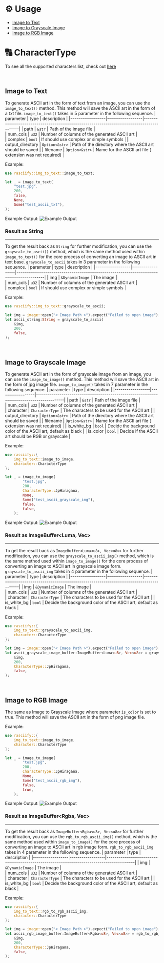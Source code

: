 # ⚙️ Usage
- [Image to Text](#image-to-text)
- [Image to Grayscale Image](#image-to-grayscale-image)
- [Image to RGB Image](#image-to-rgb-image)

# 🔠 CharacterType
To see all the supported characters list, check out [here](character.md)

&nbsp;
## Image to Text
To generate ASCII art in the form of text from an image, you can use the `image_to_text()` method. This method will save the ASCII art in the form of a txt file.
`image_to_text()` takes in 5 parameter in the following sequence.
| parameter        | type             | description                                                                                |
|------------------|------------------|--------------------------------------------------------------------------------------------|
| path             | `&str`           | Path of the image file                                                                     |    
| num_cols         | `u32`            | Number of columns of the generated ASCII art                                               |  
| complex          | `bool`           | If should use complex or simple symbols                                                    |
| output_directory | `Option<&str>`   | Path of the directory where the ASCII art should be saved                                  |
| filename         | `Option<&str>`   | Name for the ASCII art file ( extension was not required)                                  |

Example:
```rust
use rasciify::img_to_text::image_to_text;

let _ = image_to_text(
    "test.jpg",
    200,
    false,
    None,
    Some("test_ascii_txt"),
);
```
Example Output:
![Example Output](https://pub-175bba18844543bca17c4d8b5b49b04c.r2.dev/text-example.png)


### Result as String
---
To get the result back as `String` for further modification, you can use the `grayscale_to_ascii()` method, which is the same method used within `image_to_text()` for the core process of converting an image to ASCII art in text base.
`grayscale_to_ascii` takes in 3 parameter in the following sequence.
| parameter        | type             | description                                                                                |
|------------------|------------------|--------------------------------------------------------------------------------------------|
| img              | `&DynamicImage`  | The image                                                                                  |    
| num_cols         | `u32`            | Number of columns of the generated ASCII art                                               |  
| complex          | `bool`           | If should use complex or simple symbols                                                    |

Example:
```rust
use rasciify::img_to_text::grayscale_to_ascii;

let img = image::open("< Image Path >").expect("Failed to open image");
let ascii_string:String = grayscale_to_ascii(
    &img,
    200,
    false,
);
```

&nbsp;
## Image to Grayscale Image
To generate ASCII art in the form of grayscale image from an image, you can use the `image_to_image()` method. This method will save the ASCII art in the form of jpg image file.
`image_to_image()` takes in 7 parameter in the following sequence.
| parameter        | type             | description                                                                                |
|------------------|------------------|--------------------------------------------------------------------------------------------|
| path             | `&str`           | Path of the image file                                                                     |    
| num_cols         | `u32`            | Number of columns of the generated ASCII art                                               |  
| character        | `CharacterType`  | The characters to be used for the ASCII art                                                |
| output_directory | `Option<&str>`   | Path of the directory where the ASCII art should be saved                                  |
| filename         | `Option<&str>`   | Name for the ASCII art file ( extension was not required)                                  |
| is_white_bg      | `bool`           | Decide the background color of the ASCII art, default as black                             |
| is_color         | `bool`           | Decide if the ASCII art should be RGB or grayscale                                         |

Example:
```rust
use rasciify::{
    img_to_text::image_to_image,
    character::CharacterType
};

let _ = image_to_image(
        "test.jpg",
        200,
        CharacterType::JpHiragana,
        None,
        Some("test_ascii_grayscale_img"),
        false,
        false,
    );
```
Example Output:
![Example Output](https://pub-175bba18844543bca17c4d8b5b49b04c.r2.dev/test_ascii_grayscale_img.jpg)


### Result as ImageBuffer<Luma<u8>, Vec<u8>>
---
To get the result back as `ImageBuffer<Luma<u8>, Vec<u8>>` for further modification, you can use the `grayscale_to_ascii_img()` method, which is the same method used within `image_to_image()` for the core process of converting an image to ASCII art in grayscale image form.
`grayscale_to_ascii_img` takes in 4 parameter in the following sequence.
| parameter        | type             | description                                                                                |
|------------------|------------------|--------------------------------------------------------------------------------------------|
| img              | `&DynamicImage`  | The image                                                                                  |    
| num_cols         | `u32`            | Number of columns of the generated ASCII art                                               |  
| character        | `CharacterType`  | The characters to be used for the ASCII art                                                |
| is_white_bg      | `bool`           | Decide the background color of the ASCII art, default as black                             |

Example:
```rust
use rasciify::{
    img_to_text::grayscale_to_ascii_img,
    character::CharacterType
};

let img = image::open("< Image Path >").expect("Failed to open image");
let ascii_grayscale_image_buffer:ImageBuffer<Luma<u8>, Vec<u8>> = grayscale_to_ascii(
    &img,
    200,
    CharacterType::JpHiragana,
    false,
);
```

&nbsp;
## Image to RGB Image
The same as [Image to Grayscale Image](#image-to-grayscale-image) where parameter `is_color` is set to true. This method will save the ASCII art in the form of png image file.

Example:
```rust
use rasciify::{
    img_to_text::image_to_image,
    character::CharacterType
};

let _ = image_to_image(
        "test.jpg",
        200,
        CharacterType::JpHiragana,
        None,
        Some("test_ascii_rgb_img"),
        false,
        true,
    );
```
Example Output:
![Example Output](https://pub-175bba18844543bca17c4d8b5b49b04c.r2.dev/test_ascii_rgb_img.jpeg)


### Result as ImageBuffer<Rgba<u8>, Vec<u8>>
---
To get the result back as `ImageBuffer<Rgba<u8>, Vec<u8>>` for further modification, you can use the `rgb_to_rgb_ascii_img()` method, which is the same method used within `image_to_image()` for the core process of converting an image to ASCII art in rgb image form.
`rgb_to_rgb_ascii_img` takes in 4 parameter in the following sequence.
| parameter        | type             | description                                                                                |
|------------------|------------------|--------------------------------------------------------------------------------------------|
| img              | `&DynamicImage`  | The image                                                                                  |    
| num_cols         | `u32`            | Number of columns of the generated ASCII art                                               |  
| character        | `CharacterType`  | The characters to be used for the ASCII art                                                |
| is_white_bg      | `bool`           | Decide the background color of the ASCII art, default as black                             |

Example:
```rust
use rasciify::{
    img_to_text::rgb_to_rgb_ascii_img,
    character::CharacterType
};

let img = image::open("< Image Path >").expect("Failed to open image");
let ascii_rgb_image_buffer:ImageBuffer<Rgba<u8>, Vec<u8>> = rgb_to_rgb_ascii_img(
    &img,
    200,
    CharacterType::JpHiragana,
    false,
);
```